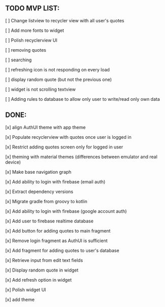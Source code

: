 ## TODO MVP LIST:

[ ] Change listview to recycler view with all user's quotes

[ ] Add more fonts to widget

[ ] Polish recyclerview UI

[ ] removing quotes

[ ] searching

[ ] refreshing icon is not responding on every load

[ ] display random quote (but not the previous one)

[ ] widget is not scrolling textview

[ ] Adding rules to database to allow only user to write/read only own data

## DONE:

[x] align AuthUI theme with app theme

[x] Populate recyclerview with quotes once user is logged in

[x] Restrict adding quotes screen only for logged in user

[x] theming with material themes (differences between emulator and real device)

[x] Make base navigation graph

[x] Add ability to login with firebase (email auth)

[x] Extract dependency versions

[x] Migrate gradle from groovy to kotlin

[x] Add ability to login with firebase (google account auth)

[x] Add user to firebase realtime database

[x] Add button for adding quotes to main fragment

[x] Remove login fragment as AuthUI is sufficient

[x] Add fragment for adding quotes to user's database

[x] Retrieve input from edit text fields

[x] Display random quote in widget

[x] Add refresh option in widget

[x] Polish widget UI

[x] add theme